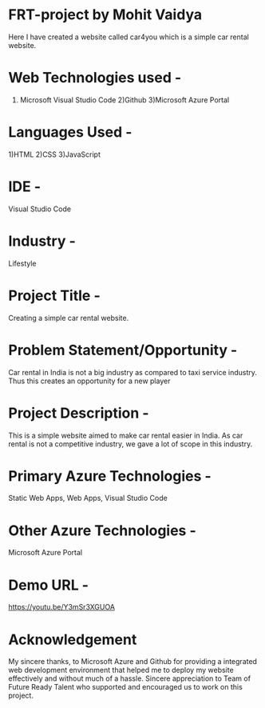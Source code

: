 # FRT-project by Mohit Vaidya

Here I have created a website called car4you which is a simple car rental website.

# Web Technologies used -
1) Microsoft Visual Studio Code
2)Github
3)Microsoft Azure Portal

# Languages Used -
1)HTML
2)CSS
3)JavaScript

# IDE - 
Visual Studio Code

# Industry - 
Lifestyle

# Project Title - 
Creating a simple car rental website.

# Problem Statement/Opportunity - 
Car rental in India is not a big industry as compared to taxi service industry. Thus this creates an opportunity for a new player

# Project Description - 
This is a simple website aimed to make car rental easier in India. As car rental is not a competitive industry, we gave a lot of scope in this industry.

# Primary Azure Technologies - 
Static Web Apps, Web Apps, Visual Studio Code

# Other Azure Technologies -  
Microsoft Azure Portal

# Demo URL - 
https://youtu.be/Y3mSr3XGUOA

# Acknowledgement
My sincere thanks, to Microsoft Azure and Github for providing a integrated web development environment that helped me to deploy my website effectively and without  much of a hassle. Sincere appreciation to Team of Future Ready Talent who supported and encouraged us to work on this project.
